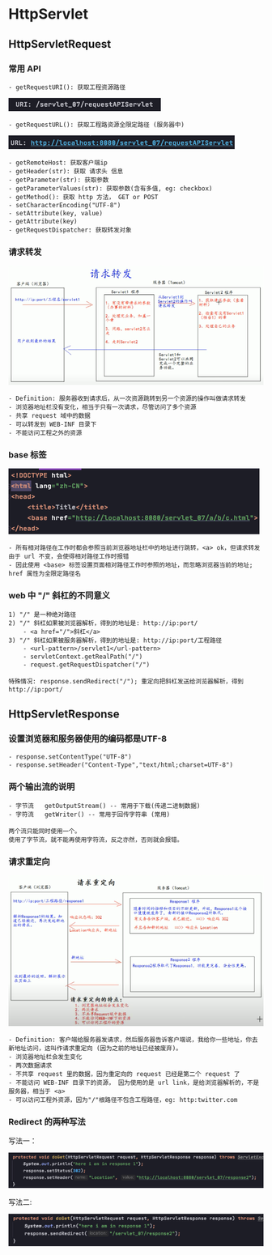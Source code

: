 # HttpServlet

## HttpServletRequest

### 常用 API

    - getRequestURI(): 获取工程资源路径 
    
![uniformResourceIdentifier](imagePool/uri.png)    

    - getRequestURL(): 获取工程路资源全限定路径 (服务器中)
    
![uniformResourceLocator](imagePool/url.png)    

    - getRemoteHost: 获取客户端ip
    - getHeader(str): 获取 请求头 信息
    - getParameter(str): 获取参数
    - getParameterValues(str): 获取参数(含有多值, eg: checkbox)
    - getMethod(): 获取 http 方法， GET or POST
    - setCharacterEncoding("UTF-8")
    - setAttribute(key, value)
    - getAttribute(key)
    - getRequestDispatcher: 获取转发对象
    


### 请求转发

![requestForward](imagePool/requestForward.png)

    - Definition: 服务器收到请求后，从一次资源跳转到另一个资源的操作叫做请求转发
    - 浏览器地址栏没有变化，相当于只有一次请求，尽管访问了多个资源
    - 共享 request 域中的数据
    - 可以转发到 WEB-INF 目录下
    - 不能访问工程之外的资源



### base 标签

![baseTag](imagePool/baseTag.png)

    - 所有相对路径在工作时都会参照当前浏览器地址栏中的地址进行跳转，<a> ok，但请求转发由于 url 不变，会使得相对路径工作时报错
    - 因此使用 <base> 标签设置页面相对路径工作时参照的地址，而忽略浏览器当前的地址; href 属性为全限定路径名



### web 中 "/" 斜杠的不同意义

    1) "/" 是一种绝对路径
    2) "/" 斜杠如果被浏览器解析，得到的地址是: http://ip:port/
        - <a href="/">斜杠</a>
    3) "/" 斜杠如果被服务器解析，得到的地址是: http://ip:port/工程路径
        - <url-pattern>/servlet1</url-pattern>
        - servletContext.getRealPath("/")
        - request.getRequestDispatcher("/")
    
    特殊情况: response.sendRedirect("/"); 重定向把斜杠发送给浏览器解析，得到 http://ip:port/

  

## HttpServletResponse


### 设置浏览器和服务器使用的编码都是UTF-8
    - response.setContentType("UTF-8") 
    - response.setHeader("Content-Type","text/html;charset=UTF-8")
     

### 两个输出流的说明
    - 字节流   getOutputStream() -- 常用于下载(传递二进制数据)
    - 字符流   getWriter() -- 常用于回传字符串 (常用) 
    
    两个流只能同时使用一个。
    使用了字节流，就不能再使用字符流，反之亦然，否则就会报错。
    
    
    
### 请求重定向

![requestRedirect](imagePool/requestRedirect.png)

    - Definition: 客户端给服务器发请求，然后服务器告诉客户端说，我给你一些地址，你去新地址访问，这叫作请求重定向 (因为之前的地址已经被废弃)。
    - 浏览器地址栏会发生变化
    - 两次数据请求
    - 不共享 request 里的数据，因为重定向的 request 已经是第二个 request 了
    - 不能访问 WEB-INF 目录下的资源， 因为使用的是 url link，是给浏览器解析的，不是服务器，相当于 <a>
    - 可以访问工程外资源，因为"/"根路径不包含工程路径，eg: http:twitter.com


### Redirect 的两种写法

写法一：

![way1OfRedirect](imagePool/way1OfRedirect.png)

写法二: 

![way2OfRedirect](imagePool/way2OfRedirect.png)
